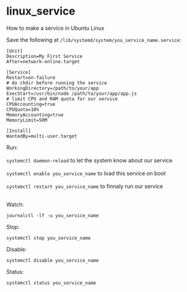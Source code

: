# linux_service
How to make a service in Ubuntu Linux


Save the following at `/lib/systemd/system/you_service_name.service`:
```
[Unit]
Description=My First Service
After=network-online.target

[Service]
Restart=on-failure
# do chdir before running the service
WorkingDirectory=/path/to/your/app
ExecStart=/usr/bin/node /path/to/your/app/app.js
# limit CPU and RAM quota for our service
CPUAccounting=true
CPUQuota=10%
MemoryAccounting=true
MemoryLimit=50M

[Install]
WantedBy=multi-user.target
```

Run:<br/><br/>
`systemctl daemon-reload` to let the system know about our service<br/><br/>
`systemctl enable you_service_name` to load this service on boot<br/><br/>
`systemctl restart you_service_name` to finnaly run our service<br/><br/>


Watch:
```
journalctl -lf -u you_service_name
```

Stop:
```
systemctl stop you_service_name
```

Disable:
```
systemctl disable you_service_name
```

Status:
```
systemctl status you_service_name
```
